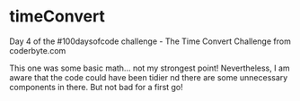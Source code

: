 # timeConvert
Day 4 of the #100daysofcode challenge - The Time Convert Challenge from coderbyte.com

This one was some basic math... not my strongest point! Nevertheless, I am aware that the code could have been tidier 
nd there are some unnecessary components in there. But not bad for a first go!
